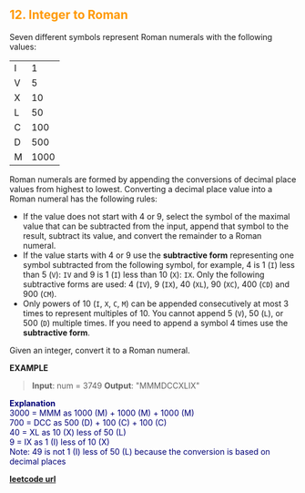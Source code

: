 <h2 style="color:#F90;">12. Integer to Roman</h2>

Seven different symbols represent Roman numerals with the following values:

<table>
<tr>
<td>I</td><td>1</td>
</tr>
<tr>
<td>V</td><td>5</td>
</tr>
<tr>
<td>X</td><td>10</td>
</tr>
<tr>
<td>L</td><td>50</td>
</tr>
<tr>
<td>C</td><td>100</td>
</tr>
<tr>
<td>D</td><td>500</td>
</tr>
<tr>
<td>M</td><td>1000</td>
</tr>
</table>

Roman numerals are formed by appending the conversions of decimal place values from highest to lowest. Converting a decimal place value into a Roman numeral has the following rules:

-   If the value does not start with 4 or 9, select the symbol of the maximal value that can be subtracted from the input, append that symbol to the result, subtract its value, and convert the remainder to a Roman numeral.
-   If the value starts with 4 or 9 use the **subtractive form** representing one symbol subtracted from the following symbol, for example, 4 is 1 (`I`) less than 5 (`V`): `IV` and 9 is 1 (`I`) less than 10 (`X`): `IX`. Only the following subtractive forms are used: 4 (`IV`), 9 (`IX`), 40 (`XL`), 90 (`XC`), 400 (`CD`) and 900 (`CM`).
-   Only powers of 10 (`I`, `X`, `C`, `M`) can be appended consecutively at most 3 times to represent multiples of 10. You cannot append 5 (`V`), 50 (`L`), or 500 (`D`) multiple times. If you need to append a symbol 4 times use the **subtractive form**.

Given an integer, convert it to a Roman numeral.

**EXAMPLE**
>**Input**: num = 3749
**Output**: "MMMDCCXLIX"
<p style="color:#007;">
<b>Explanation</b><br>
3000 = MMM as 1000 (M) + 1000 (M) + 1000 (M)<br>
 700 = DCC as 500 (D) + 100 (C) + 100 (C)<br>
  40 = XL as 10 (X) less of 50 (L)<br>
   9 = IX as 1 (I) less of 10 (X)<br>
Note: 49 is not 1 (I) less of 50 (L) because the conversion is based on decimal places
</p>

**[leetcode url](https://leetcode.com/problems/integer-to-roman/description)**